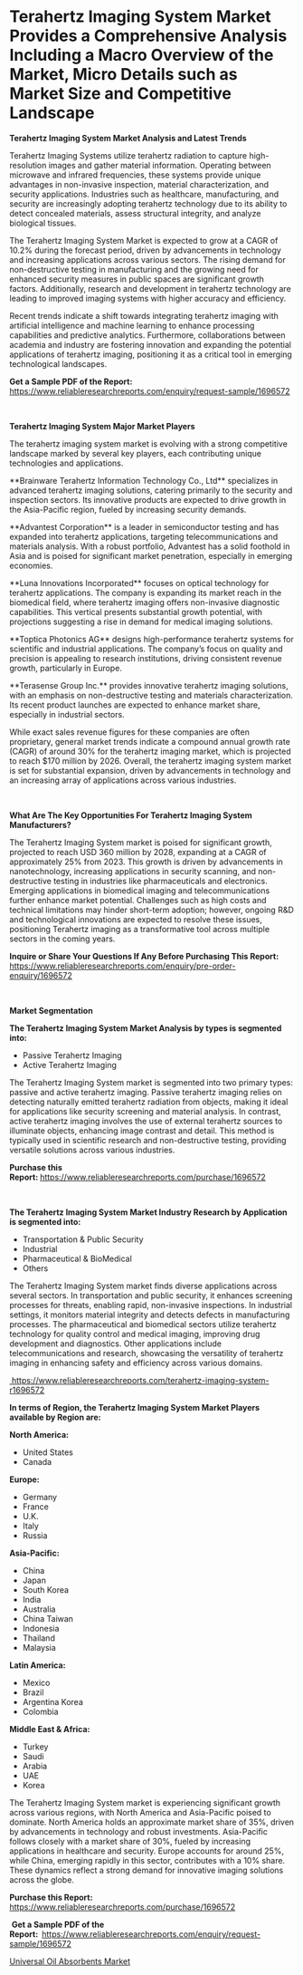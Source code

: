 <p><h1>Terahertz Imaging System Market Provides a Comprehensive Analysis Including a Macro Overview of the Market, Micro Details such as Market Size and Competitive Landscape</h1></p><p><strong>Terahertz Imaging System Market Analysis and Latest Trends</strong></p>
<p><p>Terahertz Imaging Systems utilize terahertz radiation to capture high-resolution images and gather material information. Operating between microwave and infrared frequencies, these systems provide unique advantages in non-invasive inspection, material characterization, and security applications. Industries such as healthcare, manufacturing, and security are increasingly adopting terahertz technology due to its ability to detect concealed materials, assess structural integrity, and analyze biological tissues.</p><p>The Terahertz Imaging System Market is expected to grow at a CAGR of 10.2% during the forecast period, driven by advancements in technology and increasing applications across various sectors. The rising demand for non-destructive testing in manufacturing and the growing need for enhanced security measures in public spaces are significant growth factors. Additionally, research and development in terahertz technology are leading to improved imaging systems with higher accuracy and efficiency.</p><p>Recent trends indicate a shift towards integrating terahertz imaging with artificial intelligence and machine learning to enhance processing capabilities and predictive analytics. Furthermore, collaborations between academia and industry are fostering innovation and expanding the potential applications of terahertz imaging, positioning it as a critical tool in emerging technological landscapes.</p></p>
<p><strong>Get a Sample PDF of the Report:&nbsp;</strong> <a href="https://www.reliableresearchreports.com/enquiry/request-sample/1696572?utm_campaign=3020&utm_medium=2&utm_source=Github&utm_content=ia&utm_term=27032025&utm_id=terahertz-imaging-system">https://www.reliableresearchreports.com/enquiry/request-sample/1696572</a></p>
<p>&nbsp;</p>
<p><strong>Terahertz Imaging System Major Market Players</strong></p>
<p><p>The terahertz imaging system market is evolving with a strong competitive landscape marked by several key players, each contributing unique technologies and applications.</p><p>**Brainware Terahertz Information Technology Co., Ltd** specializes in advanced terahertz imaging solutions, catering primarily to the security and inspection sectors. Its innovative products are expected to drive growth in the Asia-Pacific region, fueled by increasing security demands.</p><p>**Advantest Corporation** is a leader in semiconductor testing and has expanded into terahertz applications, targeting telecommunications and materials analysis. With a robust portfolio, Advantest has a solid foothold in Asia and is poised for significant market penetration, especially in emerging economies.</p><p>**Luna Innovations Incorporated** focuses on optical technology for terahertz applications. The company is expanding its market reach in the biomedical field, where terahertz imaging offers non-invasive diagnostic capabilities. This vertical presents substantial growth potential, with projections suggesting a rise in demand for medical imaging solutions.</p><p>**Toptica Photonics AG** designs high-performance terahertz systems for scientific and industrial applications. The company’s focus on quality and precision is appealing to research institutions, driving consistent revenue growth, particularly in Europe.</p><p>**Terasense Group Inc.** provides innovative terahertz imaging solutions, with an emphasis on non-destructive testing and materials characterization. Its recent product launches are expected to enhance market share, especially in industrial sectors.</p><p>While exact sales revenue figures for these companies are often proprietary, general market trends indicate a compound annual growth rate (CAGR) of around 30% for the terahertz imaging market, which is projected to reach $170 million by 2026. Overall, the terahertz imaging system market is set for substantial expansion, driven by advancements in technology and an increasing array of applications across various industries.</p></p>
<p>&nbsp;</p>
<p><strong>What Are The Key Opportunities For Terahertz Imaging System Manufacturers?</strong></p>
<p><p>The Terahertz Imaging System market is poised for significant growth, projected to reach USD 360 million by 2028, expanding at a CAGR of approximately 25% from 2023. This growth is driven by advancements in nanotechnology, increasing applications in security scanning, and non-destructive testing in industries like pharmaceuticals and electronics. Emerging applications in biomedical imaging and telecommunications further enhance market potential. Challenges such as high costs and technical limitations may hinder short-term adoption; however, ongoing R&D and technological innovations are expected to resolve these issues, positioning Terahertz imaging as a transformative tool across multiple sectors in the coming years.</p></p>
<p><strong>Inquire or Share Your Questions If Any Before Purchasing This Report:</strong> <a href="https://www.reliableresearchreports.com/enquiry/pre-order-enquiry/1696572?utm_campaign=3020&utm_medium=2&utm_source=Github&utm_content=ia&utm_term=27032025&utm_id=terahertz-imaging-system">https://www.reliableresearchreports.com/enquiry/pre-order-enquiry/1696572</a></p>
<p>&nbsp;</p>
<p><strong>Market Segmentation</strong></p>
<p><strong>The Terahertz Imaging System Market Analysis by types is segmented into:</strong></p>
<p><ul><li>Passive Terahertz Imaging</li><li>Active Terahertz Imaging</li></ul></p>
<p><p>The Terahertz Imaging System market is segmented into two primary types: passive and active terahertz imaging. Passive terahertz imaging relies on detecting naturally emitted terahertz radiation from objects, making it ideal for applications like security screening and material analysis. In contrast, active terahertz imaging involves the use of external terahertz sources to illuminate objects, enhancing image contrast and detail. This method is typically used in scientific research and non-destructive testing, providing versatile solutions across various industries.</p></p>
<p><strong>Purchase this Report:&nbsp;</strong><a href="https://www.reliableresearchreports.com/purchase/1696572?utm_campaign=3020&utm_medium=2&utm_source=Github&utm_content=ia&utm_term=27032025&utm_id=terahertz-imaging-system">https://www.reliableresearchreports.com/purchase/1696572</a></p>
<p>&nbsp;</p>
<p><strong>The Terahertz Imaging System Market Industry Research by Application is segmented into:</strong></p>
<p><ul><li>Transportation & Public Security</li><li>Industrial</li><li>Pharmaceutical & BioMedical</li><li>Others</li></ul></p>
<p><p>The Terahertz Imaging System market finds diverse applications across several sectors. In transportation and public security, it enhances screening processes for threats, enabling rapid, non-invasive inspections. In industrial settings, it monitors material integrity and detects defects in manufacturing processes. The pharmaceutical and biomedical sectors utilize terahertz technology for quality control and medical imaging, improving drug development and diagnostics. Other applications include telecommunications and research, showcasing the versatility of terahertz imaging in enhancing safety and efficiency across various domains.</p></p>
<p><a href="https://www.reliableresearchreports.com/terahertz-imaging-system-r1696572?utm_campaign=3020&utm_medium=2&utm_source=Github&utm_content=ia&utm_term=27032025&utm_id=terahertz-imaging-system">&nbsp;https://www.reliableresearchreports.com/terahertz-imaging-system-r1696572</a></p>
<p><strong>In terms of Region, the Terahertz Imaging System Market Players available by Region are:</strong></p>
<p>
    <p> <strong> North America: </strong>
        <ul>
            <li>United States</li>
            <li>Canada</li>
        </ul>
        </p> 
    <p> <strong> Europe: </strong>
        <ul>
            <li>Germany</li>
            <li>France</li>
            <li>U.K.</li>
            <li>Italy</li>
            <li>Russia</li>
        </ul>
        </p> 
    <p> <strong> Asia-Pacific: </strong>
        <ul>
            <li>China</li>
            <li>Japan</li>
            <li>South Korea</li>
            <li>India</li>
            <li>Australia</li>
            <li>China Taiwan</li>
            <li>Indonesia</li>
            <li>Thailand</li>
            <li>Malaysia</li>
        </ul>
        </p> 
    <p> <strong> Latin America: </strong>
        <ul>
            <li>Mexico</li>
            <li>Brazil</li>
            <li>Argentina Korea</li>
            <li>Colombia</li>
        </ul>
        </p> 
    <p> <strong> Middle East & Africa: </strong>
        <ul>
            <li>Turkey</li>
            <li>Saudi</li>
            <li>Arabia</li>
            <li>UAE</li>
            <li>Korea</li>
        </ul>
    </p>
    </p>
<p><p>The Terahertz Imaging System market is experiencing significant growth across various regions, with North America and Asia-Pacific poised to dominate. North America holds an approximate market share of 35%, driven by advancements in technology and robust investments. Asia-Pacific follows closely with a market share of 30%, fueled by increasing applications in healthcare and security. Europe accounts for around 25%, while China, emerging rapidly in this sector, contributes with a 10% share. These dynamics reflect a strong demand for innovative imaging solutions across the globe.</p></p>
<p><strong>Purchase this Report: </strong><a href="https://www.reliableresearchreports.com/purchase/1696572?utm_campaign=3020&utm_medium=2&utm_source=Github&utm_content=ia&utm_term=27032025&utm_id=terahertz-imaging-system">https://www.reliableresearchreports.com/purchase/1696572</a></p>
<p>&nbsp;<strong>Get a Sample PDF of the Report:&nbsp;&nbsp;</strong><a href="https://www.reliableresearchreports.com/enquiry/request-sample/1696572?utm_campaign=3020&utm_medium=2&utm_source=Github&utm_content=ia&utm_term=27032025&utm_id=terahertz-imaging-system">https://www.reliableresearchreports.com/enquiry/request-sample/1696572</a></p>
<p><strong></strong></p>
<p><p><a href="https://github.com/zitanebeibit9/Market-Research-Report-List-1/blob/main/universal-oil-absorbents-market.md?utm_campaign=3020&utm_medium=2&utm_source=Github&utm_content=ia&utm_term=27032025&utm_id=terahertz-imaging-system">Universal Oil Absorbents Market</a></p></p>